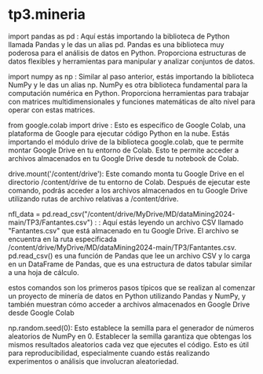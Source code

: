 # tp3.mineria
import pandas as pd : Aquí estás importando la biblioteca de Python llamada Pandas y le das un alias pd. Pandas es una biblioteca muy poderosa para el análisis de datos en Python. Proporciona estructuras de datos flexibles y herramientas para manipular y analizar conjuntos de datos.

import numpy as np : Similar al paso anterior, estás importando la biblioteca NumPy y le das un alias np. NumPy es otra biblioteca fundamental para la computación numérica en Python. Proporciona herramientas para trabajar con matrices multidimensionales y funciones matemáticas de alto nivel para operar con estas matrices.

from google.colab import drive :  Esto es específico de Google Colab, una plataforma de Google para ejecutar código Python en la nube. Estás importando el módulo drive de la biblioteca google.colab, que te permite montar Google Drive en tu entorno de Colab. Esto te permite acceder a archivos almacenados en tu Google Drive desde tu notebook de Colab.

drive.mount('/content/drive'): Este comando monta tu Google Drive en el directorio /content/drive de tu entorno de Colab. Después de ejecutar este comando, podrás acceder a los archivos almacenados en tu Google Drive utilizando rutas de archivo relativas a /content/drive.


nfl_data = pd.read_csv("/content/drive/MyDrive/MD/dataMining2024-main/TP3/Fantantes.csv") : : Aquí estás leyendo un archivo CSV llamado "Fantantes.csv" que está almacenado en tu Google Drive. El archivo se encuentra en la ruta especificada /content/drive/MyDrive/MD/dataMining2024-main/TP3/Fantantes.csv. pd.read_csv() es una función de Pandas que lee un archivo CSV y lo carga en un DataFrame de Pandas, que es una estructura de datos tabular similar a una hoja de cálculo.

 estos comandos son los primeros pasos típicos que se realizan al comenzar un proyecto de minería de datos en Python utilizando Pandas y NumPy, y también muestran cómo acceder a archivos almacenados en Google Drive desde Google Colab

np.random.seed(0):  Esto establece la semilla para el generador de números aleatorios de NumPy en 0. Establecer la semilla garantiza que obtengas los mismos resultados aleatorios cada vez que ejecutes el código. Esto es útil para reproducibilidad, especialmente cuando estás realizando experimentos o análisis que involucran aleatoriedad.
